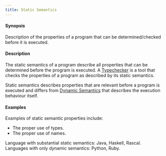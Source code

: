 ```yaml
---
title: Static Semantics
---
```


#### Synopsis

Description of the properties of a program that can be determined/checked before it is executed.

#### Description

The static semantics of a program describe all properties that can be determined before the program is executed.
A [Typechecker](../../Rascalopedia/Typechecker/) is a tool that checks the properties of a program as described by its static semantics.

Static semantics describes properties that are relevant before a program is executed and 
differs from [Dynamic Semantics](../../Rascalopedia/DynamicSemantics/) that
describes the execution behaviour itself.

#### Examples

Examples of static semantic properties include:

*  The proper use of types.
*  The proper use of names.


Language with substantial static semantics: Java, Haskell, Rascal.
Languages with only dynamic semantics: Python, Ruby.


